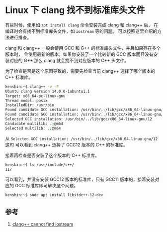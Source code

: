 # Linux 下 clang 找不到标准库头文件

有些时候，使用如 `apt install clang` 命令安装完成 clang 和 clang++ 后，
在编译时会有找不到标准库头文件，如 `iostream` 等的问题。
可以按照这里介绍的方法进行排查。

clang 和 clang++ 一般会使用 GCC 和 G++ 的标准库头文件，并且如果存在多个版本时，
会使用最新的版本。如果你安装了一个比较新的 GCC 版本而且没有安装对应的 G++
那么 clang 就会找不到对应版本的 C++ 头文件。

为了检查是否是这个原因导致的，需要先检查当前 clang++ 选择了哪个版本的 C++ 标准库。

```bash
kenshin:~$ clang++ -v -E
Ubuntu clang version 14.0.0-1ubuntu1.1
Target: x86_64-pc-linux-gnu
Thread model: posix
InstalledDir: /usr/bin
Found candidate GCC installation: /usr/bin/../lib/gcc/x86_64-linux-gnu/11
Found candidate GCC installation: /usr/bin/../lib/gcc/x86_64-linux-gnu/12
Selected GCC installation: /usr/bin/../lib/gcc/x86_64-linux-gnu/12
Candidate multilib: .;@m64
Selected multilib: .;@m64
```

从 `Selected GCC installation: /usr/bin/../lib/gcc/x86_64-linux-gnu/12` 这句
可以看到 clang++ 选择了 GCC12 版本的 C++ 的标准库。

接着再检查是否安装了这个版本的 C++ 标准库。

```bash
kenshin:~$ ls /usr/include/c++/
11/
```

可以看到，并没有安装 GCC12 版本的标准库，只有 GCC11 版本的，接着安装对应的 GCC 标准库即可解决这个问题。

```bash
kenshin:~$ sudo apt install libstdc++-12-dev
```

## 参考

1. [clang++ cannot find iostream](https://askubuntu.com/questions/1449769/clang-cannot-find-iostream)

